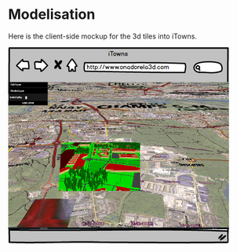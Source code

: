Modelisation
===

Here is the client-side mockup for the 3d tiles into iTowns.

![Maquette3d](Mockup3dTiles.png)
